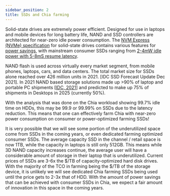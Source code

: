 ```yaml
---
sidebar_position: 2
title: SSDs and Chia farming
---
```


Solid-state drives are extremely power efficient. Designed for use in laptops and mobile devices for long battery life, NAND and SSD controllers are architected for near-zero idle power consumption. The [NVM Express (NVMe) specification](https://nvmexpress.org/developers/nvme-specification/) for solid-state drives contains various features for [power savings](https://nvmexpress.org/resources/nvm-express-technology-features/nvme-technology-power-features/), with mainstream consumer SSDs ranging from [2-4mW idle power with 5-8mS resume latency](https://www.anandtech.com/show/16012/the-sk-hynix-gold-p31-ssd-review/7).

NAND flash is used across virtually every market segment, from mobile phones, laptops, cars, and data centers. The total market size for SSDs alone reached over 426 million units in 2021. [IDC SSD Forecast Update Dec 2021]. In 2021 NAND based storage solutions made up >90% of laptop and portable PC shipments [[IDC, 2021](https://www.idc.com/getdoc.jsp?containerId=US46412021)] and predicted to make up 75% of shipments in Desktops in 2025 (currently 50%).

With the analysis that was done on the Chia workload showing 99.7% idle time on HDDs, this may be 99.9 or 99.99% on SSDs due to the latency reduction. This means that one can effectively farm Chia with near-zero power consumption on consumer or power-optimized farming SSDs!

It is very possible that we will see some portion of the underutilized space come from SSDs in the coming years, or even dedicated farming optimized consumer SSDs. The average capacity SSD in the channel / retail space is now 1TB, while the capacity in laptops is still only 512GB. This means while 3D NAND capacity increases continue, the average user will have a considerable amount of storage in their laptop that is underutilized.
Current prices of SSDs are 3-6x the $/TB of capacity-optimized hard disk drives. With the majority of the TCO in farming being the $/TB of the storage device, it is unlikely we will see dedicated Chia farming SSDs being used until the price gets to 2-3x that of HDD. With the amount of power savings that can be achieved with consumer SSDs in Chia, we expect a fair amount of innovation in this space in the coming years.
